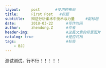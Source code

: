 ```yaml
---
layout:     post       #使用的布局
title:      First Post   #标题
subtitle:   辩证分析柔术中技术与力量     #副标题
date:       2018-03-22      #写作时间
author:     zhendong.Z      #作者
header-img:                 #这篇文章的背景图片
catalog: true               #是否归档
tags:                       #标签
    - BJJ
---
```


测试测试，行不行！！！！！